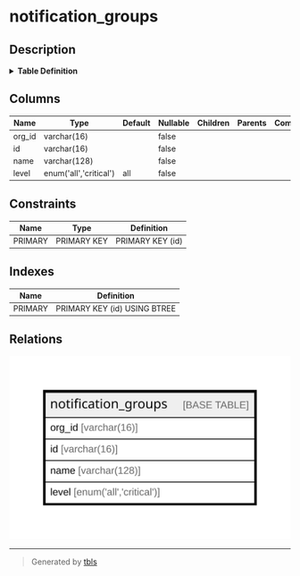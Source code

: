 # notification_groups

## Description

<details>
<summary><strong>Table Definition</strong></summary>

```sql
CREATE TABLE `notification_groups` (
  `org_id` varchar(16) NOT NULL,
  `id` varchar(16) NOT NULL,
  `name` varchar(128) NOT NULL,
  `level` enum('all','critical') NOT NULL DEFAULT 'all',
  PRIMARY KEY (`id`)
) ENGINE=InnoDB DEFAULT CHARSET=utf8mb4 COLLATE=utf8mb4_0900_ai_ci
```

</details>

## Columns

| Name | Type | Default | Nullable | Children | Parents | Comment |
| ---- | ---- | ------- | -------- | -------- | ------- | ------- |
| org_id | varchar(16) |  | false |  |  |  |
| id | varchar(16) |  | false |  |  |  |
| name | varchar(128) |  | false |  |  |  |
| level | enum('all','critical') | all | false |  |  |  |

## Constraints

| Name | Type | Definition |
| ---- | ---- | ---------- |
| PRIMARY | PRIMARY KEY | PRIMARY KEY (id) |

## Indexes

| Name | Definition |
| ---- | ---------- |
| PRIMARY | PRIMARY KEY (id) USING BTREE |

## Relations

![er](notification_groups.svg)

---

> Generated by [tbls](https://github.com/k1LoW/tbls)
